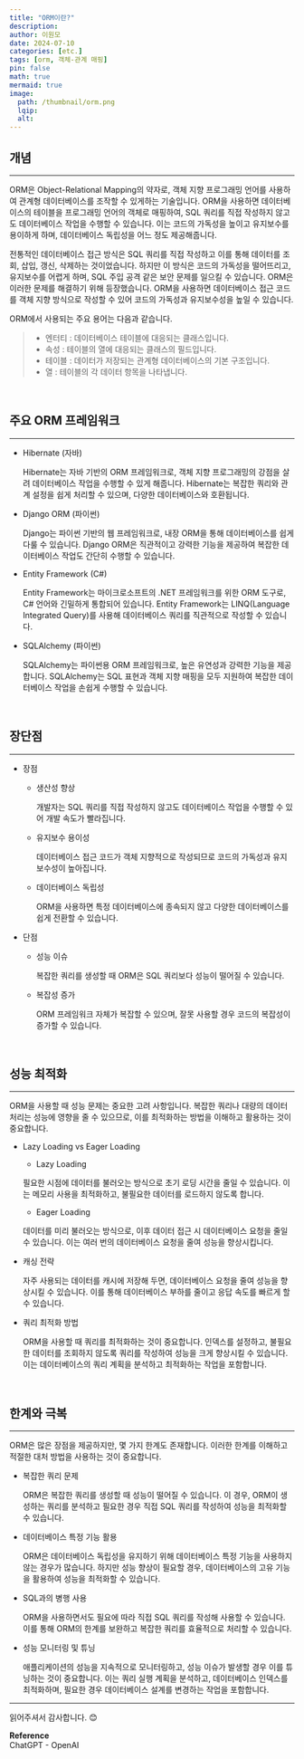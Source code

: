 ```yaml
---
title: "ORM이란?"
description: 
author: 이원모
date: 2024-07-10
categories: [etc.]
tags: [orm, 객체-관계 매핑]
pin: false
math: true
mermaid: true
image:
  path: /thumbnail/orm.png
  lqip: 
  alt: 
---
```


## 개념
---
ORM은 Object-Relational Mapping의 약자로, 객체 지향 프로그래밍 언어를 사용하여 관계형 데이터베이스를 조작할 수 있게하는 기술입니다. ORM을 사용하면 데이터베이스의 테이블을 프로그래밍 언어의 객체로 매핑하여, SQL 쿼리를 직접 작성하지 않고도 데이터베이스 작업을 수행할 수 있습니다. 이는 코드의 가독성을 높이고 유지보수를 용이하게 하며, 데이터베이스 독립성을 어느 정도 제공해줍니다.

전통적인 데이터베이스 접근 방식은 SQL 쿼리를 직접 작성하고 이를 통해 데이터를 조회, 삽입, 갱신, 삭제하는 것이었습니다. 하지만 이 방식은 코드의 가독성을 떨어뜨리고, 유지보수를 어렵게 하며, SQL 주입 공격 같은 보안 문제를 일으킬 수 있습니다. ORM은 이러한 문제를 해결하기 위해 등장했습니다. ORM을 사용하면 데이터베이스 접근 코드를 객체 지향 방식으로 작성할 수 있어 코드의 가독성과 유지보수성을 높일 수 있습니다.

ORM에서 사용되는 주요 용어는 다음과 같습니다.
> - 엔터티 : 데이터베이스 테이블에 대응되는 클래스입니다.
> - 속성 : 테이블의 열에 대응되는 클래스의 필드입니다.
> - 테이블 : 데이터가 저장되는 관계형 데이터베이스의 기본 구조입니다.
> - 열 : 테이블의 각 데이터 항목을 나타냅니다.

<br>

## 주요 ORM 프레임워크
---
- Hibernate (자바)  

  Hibernate는 자바 기반의 ORM 프레임워크로, 객체 지향 프로그래밍의 강점을 살려 데이터베이스 작업을 수행할 수 있게 해줍니다. Hibernate는 복잡한 쿼리와 관계 설정을 쉽게 처리할 수 있으며, 다양한 데이터베이스와 호환됩니다.

- Django ORM (파이썬)  

  Django는 파이썬 기반의 웹 프레임워크로, 내장 ORM을 통해 데이터베이스를 쉽게 다룰 수 있습니다. Django ORM은 직관적이고 강력한 기능을 제공하여 복잡한 데이터베이스 작업도 간단히 수행할 수 있습니다.

- Entity Framework (C#)  

  Entity Framework는 마이크로소프트의 .NET 프레임워크를 위한 ORM 도구로, C# 언어와 긴밀하게 통합되어 있습니다. Entity Framework는 LINQ(Language Integrated Query)를 사용해 데이터베이스 쿼리를 직관적으로 작성할 수 있습니다.

- SQLAlchemy (파이썬)  

  SQLAlchemy는 파이썬용 ORM 프레임워크로, 높은 유연성과 강력한 기능을 제공합니다. SQLAlchemy는 SQL 표현과 객체 지향 매핑을 모두 지원하여 복잡한 데이터베이스 작업을 손쉽게 수행할 수 있습니다.

<br>

## 장단점
---
- 장점
  - 생산성 향상  

    개발자는 SQL 쿼리를 직접 작성하지 않고도 데이터베이스 작업을 수행할 수 있어 개발 속도가 빨라집니다.

  - 유지보수 용이성  

    데이터베이스 접근 코드가 객체 지향적으로 작성되므로 코드의 가독성과 유지보수성이 높아집니다.

  - 데이터베이스 독립성  

    ORM을 사용하면 특정 데이터베이스에 종속되지 않고 다양한 데이터베이스를 쉽게 전환할 수 있습니다.

- 단점
  - 성능 이슈  

    복잡한 쿼리를 생성할 때 ORM은 SQL 쿼리보다 성능이 떨어질 수 있습니다.

  - 복잡성 증가  

    ORM 프레임워크 자체가 복잡할 수 있으며, 잘못 사용할 경우 코드의 복잡성이 증가할 수 있습니다.

<br>

## 성능 최적화
---
ORM을 사용할 때 성능 문제는 중요한 고려 사항입니다. 복잡한 쿼리나 대량의 데이터 처리는 성능에 영향을 줄 수 있으므로, 이를 최적화하는 방법을 이해하고 활용하는 것이 중요합니다.

- Lazy Loading vs Eager Loading
  - Lazy Loading  

  필요한 시점에 데이터를 불러오는 방식으로 초기 로딩 시간을 줄일 수 있습니다. 이는 메모리 사용을 최적화하고, 불필요한 데이터를 로드하지 않도록 합니다.

  - Eager Loading

  데이터를 미리 불러오는 방식으로, 이후 데이터 접근 시 데이터베이스 요청을 줄일 수 있습니다. 이는 여러 번의 데이터베이스 요청을 줄여 성능을 향상시킵니다.

- 캐싱 전략

  자주 사용되는 데이터를 캐시에 저장해 두면, 데이터베이스 요청을 줄여 성능을 향상시킬 수 있습니다. 이를 통해 데이터베이스 부하를 줄이고 응답 속도를 빠르게 할 수 있습니다.

- 쿼리 최적화 방법

  ORM을 사용할 때 쿼리를 최적화하는 것이 중요합니다. 인덱스를 설정하고, 불필요한 데이터를 조회하지 않도록 쿼리를 작성하여 성능을 크게 향상시킬 수 있습니다. 이는 데이터베이스의 쿼리 계획을 분석하고 최적화하는 작업을 포함합니다.

<br>

## 한계와 극복
---
ORM은 많은 장점을 제공하지만, 몇 가지 한계도 존재합니다. 이러한 한계를 이해하고 적절한 대처 방법을 사용하는 것이 중요합니다.

- 복잡한 쿼리 문제

  ORM은 복잡한 쿼리를 생성할 때 성능이 떨어질 수 있습니다. 이 경우, ORM이 생성하는 쿼리를 분석하고 필요한 경우 직접 SQL 쿼리를 작성하여 성능을 최적화할 수 있습니다.

- 데이터베이스 특정 기능 활용

  ORM은 데이터베이스 독립성을 유지하기 위해 데이터베이스 특정 기능을 사용하지 않는 경우가 많습니다. 하지만 성능 향상이 필요할 경우, 데이터베이스의 고유 기능을 활용하여 성능을 최적화할 수 있습니다.

- SQL과의 병행 사용

  ORM을 사용하면서도 필요에 따라 직접 SQL 쿼리를 작성해 사용할 수 있습니다. 이를 통해 ORM의 한계를 보완하고 복잡한 쿼리를 효율적으로 처리할 수 있습니다.

- 성능 모니터링 및 튜닝

  애플리케이션의 성능을 지속적으로 모니터링하고, 성능 이슈가 발생할 경우 이를 튜닝하는 것이 중요합니다. 이는 쿼리 실행 계획을 분석하고, 데이터베이스 인덱스를 최적화하며, 필요한 경우 데이터베이스 설계를 변경하는 작업을 포함합니다.

---

읽어주셔서 감사합니다. 😊 

__Reference__  
ChatGPT - OpenAI